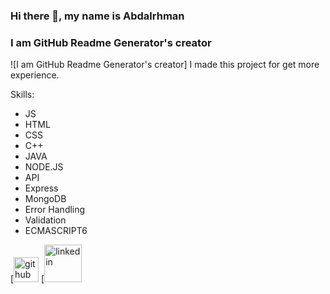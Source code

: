 ### Hi there 👋, my name is Abdalrhman

### I am GitHub Readme Generator's creator

![I am GitHub Readme Generator's creator]
I made this project for get more experience.

Skills:

- JS
- HTML
- CSS
- C++
- JAVA
- NODE.JS
- API
- Express
- MongoDB
- Error Handling
- Validation
- ECMASCRIPT6

[<img src='](https://github.com/abdalrhman45)https://cdn.jsdelivr.net/npm/simple-icons@3.0.1/icons/github.svg' alt='github' height='40'> 
[<img src='](www.linkedin.com/in/abdalrhman-saber)https://cdn.jsdelivr.net/npm/simple-icons@3.0.1/icons/linkedin.svg' alt='linkedin' height='60'>
